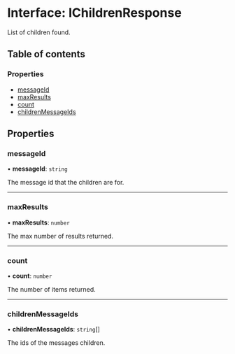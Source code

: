 # Interface: IChildrenResponse

List of children found.

## Table of contents

### Properties

- [messageId](IChildrenResponse.md#messageid)
- [maxResults](IChildrenResponse.md#maxresults)
- [count](IChildrenResponse.md#count)
- [childrenMessageIds](IChildrenResponse.md#childrenmessageids)

## Properties

### messageId

• **messageId**: `string`

The message id that the children are for.

___

### maxResults

• **maxResults**: `number`

The max number of results returned.

___

### count

• **count**: `number`

The number of items returned.

___

### childrenMessageIds

• **childrenMessageIds**: `string`[]

The ids of the messages children.
